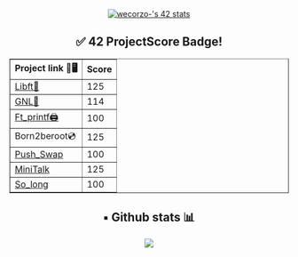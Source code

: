 <div align="center" background="#000000">
<a href="https://github.com/JaeSeoKim/badge42"><img src="https://badge42.vercel.app/api/v2/clldphalu001108l3n2nkf8rx/stats?cursusId=21&coalitionId=66" alt="wecorzo-'s 42 stats" /></a>
<h2> ✅ 42 ProjectScore Badge! </h2>
<table border="1">
  <tr>
    <th>Project link 🔗🖥️</th>
    <th>Score</th>
  </tr>
  <tr>
    <td><a href="https://github.com/wendev21/42Cursus_01libft">Libft📗</a></td>
    <td>125</td>
  </tr>
  <tr>
    <td><a href="https://github.com/wendev21/42_Cursus_02GNL">GNL📝</a></td>
    <td>114</td>
  </tr>
  <tr>
    <td><a href="https://github.com/wendev21/Cursus_03ft_printf">Ft_printf🖨️</a></td>
    <td>100</td>
</tr>
<tr>
    <td><a>Born2beroot💿</a></td>
    <td>125</td>
  </tr>
<tr>
    <td><a href="https://github.com/wendev21/42_Cursus_05Push_swap">Push_Swap</a></td>
    <td>100</td>
</tr>
<tr>
    <td><a href="https://github.com/wendev21/42_Cursus_06MiniTalk">MiniTalk</a></td>
    <td>125</td>
</tr>
<tr>
    <td><a href="https://github.com/wendev21/42_Cursus_07So_long">So_long</a></td>
    <td>100</td>
</tr>
</table>
<h2>▪️ Github stats 📊</h2>
<a href="https://github.com/wendev21" style="display: flex; align-items: center;justify-content: center; flex-wrap: wrap;">
	<img align="top" src="https://github-readme-stats-git-masterrstaa-rickstaa.vercel.app/api/top-langs/?username=wendev21&layout=compact" />
	</a>
</a>
</div>
